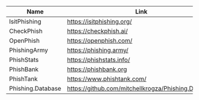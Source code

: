 |Name|Link|
| ------ | ------ |
|IsitPhishing| https://isitphishing.org/|
|CheckPhish| https://checkphish.ai/|
|OpenPhish | https://openphish.com/|
|PhishingArmy| https://phishing.army/|
|PhishStats| https://phishstats.info/|
|PhishBank| https://phishbank.org|
|PhishTank| https://www.phishtank.com/|
|Phishing.Database| https://github.com/mitchellkrogza/Phishing.Database|
